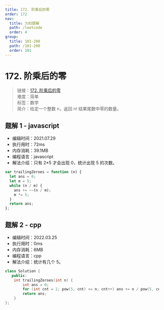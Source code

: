 ```yaml
---
title: 172. 阶乘后的零
order: 172
nav:
  title: 力扣题解
  path: /leetcode
  order: 4
group:
  title: 101-200
  path: /101-200
  order: 101
---
```


# 172. 阶乘后的零

> 链接：[172. 阶乘后的零](https://leetcode-cn.com/problems/factorial-trailing-zeroes/)  
> 难度：简单  
> 标签：数学  
> 简介：给定一个整数 n，返回 n! 结果尾数中零的数量。

## 题解 1 - javascript

- 编辑时间：2021.07.29
- 执行用时：72ms
- 内存消耗：39.1MB
- 编程语言：javascript
- 解法介绍：只有 2\*5 才会出现 0，统计出现 5 的次数。

```javascript
var trailingZeroes = function (n) {
  let ans = 0;
  let m = 5;
  while (n / m) {
    ans += ~~(n / m);
    m *= 5;
  }
  return ans;
};
```

## 题解 2 - cpp

- 编辑时间：2022.03.25
- 执行用时：0ms
- 内存消耗：6MB
- 编程语言：cpp
- 解法介绍：统计有几个 5。

```cpp
class Solution {
   public:
    int trailingZeroes(int n) {
        int ans = 0;
        for (int cnt = 1; pow(5, cnt) <= n; cnt++) ans += n / pow(5, cnt);
        return ans;
    }
};
```
